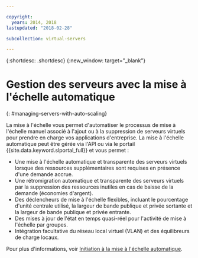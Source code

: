 ```yaml
---

copyright:
  years: 2014, 2018
lastupdated: "2018-02-28"

subcollection: virtual-servers

---
```


{:shortdesc: .shortdesc}
{:new_window: target="_blank"}

# Gestion des serveurs avec la mise à l'échelle automatique
{: #managing-servers-with-auto-scaling}

La mise à l'échelle vous permet d'automatiser le processus de mise à l'échelle manuel associé à l'ajout ou à la suppression de serveurs virtuels pour prendre en charge vos applications d'entreprise. La mise à l'échelle automatique peut être gérée via l'API ou via le portail {{site.data.keyword.slportal_full}} et vous permet :

* Une mise à l'échelle automatique et transparente des serveurs virtuels lorsque des ressources supplémentaires sont requises en présence d'une demande accrue.
* Une rétromigration automatique et transparente des serveurs virtuels par la suppression des ressources inutiles en cas de baisse de la demande (économies d'argent).
* Des déclencheurs de mise à l'échelle flexibles, incluant le pourcentage d'unité centrale utilisé, la largeur de bande publique et privée sortante et la largeur de bande publique et privée entrante.
* Des mises à jour de l'état en temps quasi-réel pour l'activité de mise à l'échelle par groupes.
* Intégration facultative du réseau local virtuel (VLAN) et des équilibreurs de charge locaux.

Pour plus d'informations, voir [Initiation à la mise à l'échelle automatique](/docs/infrastructure/SLautoscale?topic=slautoscale-getting-started-with-auto-scaling).
